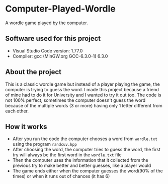 # Computer-Played-Wordle
A wordle game played by the computer.

## Software used for this project
- Visual Studio Code version: 1.77.0
- Compiler: gcc (MinGW.org GCC-6.3.0-1) 6.3.0

## About the project
This is a classic wordle game but instead of a player playing the game, the computer is trying to guess the word. I made this project because a friend of mine had to do it for University and I wanted to try it out too. The code is not 100% perfect, sometimes the computer doesn't guess the word because of the multiple words (3 or more) having only 1 letter different from each other.

## How it works
- After you run the code the computer chooses a word from `wordle.txt` using the program `randcuv.hpp`
- After choosing the word, the computer tries to guess the word, the first try will always be the first word in the `wordle.txt` file
- Then the computer uses the information that it collected from the previous try to make better and better guesses, like a player would
- The game ends either when the computer guesses the word(90% of the times) or when it runs out of chances (it has 6)
